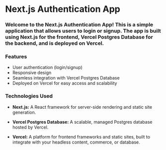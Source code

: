 <h1>Next.js Authentication App</h1>
<h3>Welcome to the Next.js Authentication App! This is a simple application that allows users to login or signup. The app is built using Next.js for the frontend, Vercel Postgres Database for the backend, and is deployed on Vercel.</h3>


<h3>Features</h3>

- User authentication (login/signup)
- Responsive design
- Seamless integration with Vercel Postgres Database
- Deployed on Vercel for easy access and scalability

<h3>Technologies Used</h3>

- <b>Next.js:</b> A React framework for server-side rendering and static site generation.

- <b>Vercel Postgres Database:</b> A scalable, managed Postgres database hosted by Vercel.

- <b>Vercel:</b> A platform for frontend frameworks and static sites, built to integrate with your headless content, commerce, or database.
